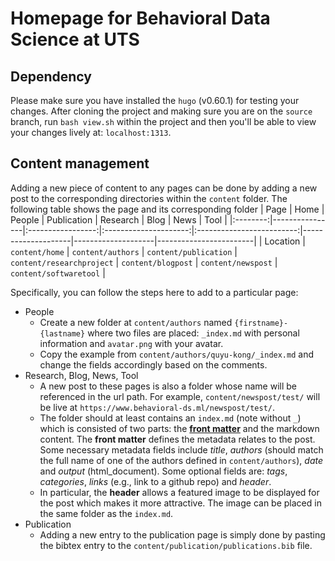 # Homepage for Behavioral Data Science at UTS

## Dependency
Please make sure you have installed the `hugo` (v0.60.1) for testing your changes. After cloning the project and making sure you are on the `source` branch, run `bash view.sh` within the project and then you'll be able to view your changes lively at: `localhost:1313`.

## Content management
Adding a new piece of content to any pages can be done by adding a new post to the corresponding directories within the `content` folder. The following table shows the page and its corresponding folder
|   Page   | Home           |       People      |      Publication      |          Research         | Blog               | News               | Tool                   |
|:--------:|----------------|:-----------------:|:---------------------:|:-------------------------:|--------------------|--------------------|------------------------|
| Location | `content/home` | `content/authors` | `content/publication` | `content/researchproject` | `content/blogpost` | `content/newspost` | `content/softwaretool` |

Specifically, you can follow the steps here to add to a particular page:
 - People
   - Create a new folder at `content/authors` named `{firstname}-{lastname}` where two files are placed: `_index.md` with personal information and `avatar.png` with your avatar.
   - Copy the example from `content/authors/quyu-kong/_index.md` and change the fields accordingly based on the comments.
 - Research, Blog, News, Tool
   - A new post to these pages is also a folder whose name will be referenced in the url path. For example, `content/newspost/test/` will be live at `https://www.behavioral-ds.ml/newspost/test/`.
   - The folder should at least contains an `index.md` (note without `_`) which is consisted of two parts: the [**front matter**](https://gohugo.io/content-management/front-matter/) and the markdown content. The **front matter** defines the metadata relates to the post. Some necessary metadata fields include *title*, *authors* (should match the full name of one of the authors defined in `content/authors`), *date* and *output* (html_document). Some optional fields are: *tags*, *categories*, *links* (e.g., link to a github repo) and *header*.
   - In particular,  the **header** allows a featured image to be displayed for the post which makes it more attractive. The image can be placed in the same folder as the `index.md`.
- Publication
   - Adding a new entry to the publication page is simply done by pasting the bibtex entry to the `content/publication/publications.bib` file.
